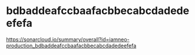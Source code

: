 # bdbaddeafccbaafacbbecabcdadedeefefa
https://sonarcloud.io/summary/overall?id=iamneo-production_bdbaddeafccbaafacbbecabcdadedeefefa
